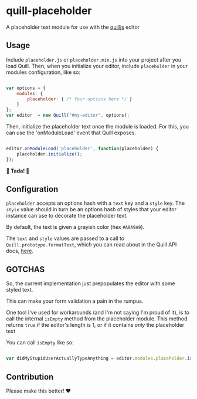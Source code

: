 # quill-placeholder
A placeholder text module for use with the [quilljs](https://quilljs.org) editor

## Usage

Include `placeholder.js` or `placeholder.min.js` into your project after you load Quill. 
Then, when you initialize your editor, include `placeholder` in your modules configuration, like so:

```javascript

var options = {
    modules: {
        placeholder: { /* Your options here */ }
    }
};
var editor  = new Quill("#my-editor", options);
```

Then, initialize the placeholder text once the module is loaded. For this, you can use the 'onModuleLoad' event that Quill exposes.

```javascript

editor.onModuleLoad('placeholder', function(placeholder) {
    placeholder.initialize();
});

```
**:tada: Tada! :tada:**

## Configuration

`placeholder` accepts an options hash with a `text` key and a `style` key. The `style` value should in turn be an options hash of styles that your editor instance can use to decorate the placeholder text.

By default, the text is given a grayish color (hex `#A9A9A9`).

The `text` and `style` values are passed to a call to `Quill.prototype.formatText`, which you can read about in the Quill API docs, [here](http://quilljs.com/docs/api/#quillprototypeformattext).

## GOTCHAS

So, the current implementation just prepopulates the editor with some styled text.

This can make your form validation a pain in the rumpus.

One tool I've used for workarounds (and I'm not saying I'm proud of it), is to call the internal `isEmpty` method from the placeholder module. This method returns `true` if the editor's length is 1, or if it contains _only_ the placeholder text

You can call `isEmpty` like so:

```javascript

var didMyStupidUserActuallyTypeAnything = editor.modules.placeholder.isEmpty();
```

## Contribution

Please make this better! :hearts: